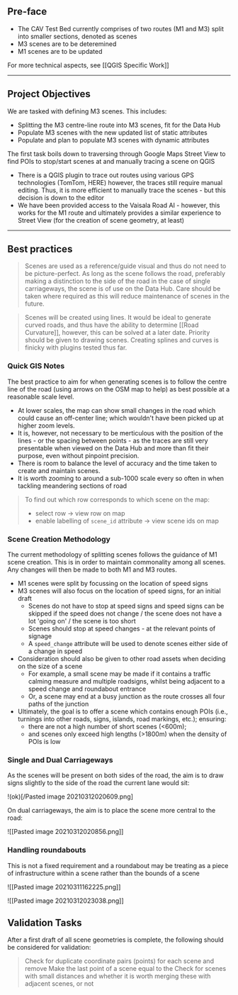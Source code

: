 ## Pre-face
- The CAV Test Bed currently comprises of two routes (M1 and M3) split into smaller sections, denoted as scenes
- M3 scenes are to be deteremined
- M1 scenes are to be updated

For more technical aspects, see [[QGIS Specific Work]]

---

## Project Objectives
We are tasked with defining M3 scenes. This includes:
- Splitting the M3 centre-line route into M3 scenes, fit for the Data Hub
- Populate M3 scenes with the new updated list of static attributes
- Populate and plan to populate M3 scenes with dynamic attributes

The first task boils down to traversing through Google Maps Street View to find POIs to stop/start scenes at and manually tracing a scene on QGIS
- There is a QGIS plugin to trace out routes using various GPS technologies (TomTom, HERE) however, the traces still require manual editing. Thus, it is more efficient to manually trace the scenes - but this decision is down to the editor
- We have been provided access to the Vaisala Road AI - however, this works for the M1 route and ultimately provides a similar experience to Street View (for the creation of scene geometry, at least)

---
## Best practices
> Scenes are used as a reference/guide visual and thus do not need to be picture-perfect. As long as the scene follows the road, preferably making a distinction to the side of the road in the case of single carriageways, the scene is of use on the Data Hub. Care should be taken where required as this will reduce maintenance of scenes in the future.

> Scenes will be created using lines. It would be ideal to generate curved roads, and thus have the ability to determine [[Road Curvature]], however, this can be solved at a later date. Priority should be given to drawing scenes. Creating splines and curves is finicky with plugins tested thus far.

### Quick GIS Notes
The best practice to aim for when generating scenes is to follow the centre line of the road (using arrows on the OSM map to help) as best possible at a reasonable scale level.
- At lower scales, the map can show small changes in the road which could cause an off-center line; which wouldn't have been picked up at higher zoom levels.
- It is, however, not necessary to be merticulous with the position of the lines - or the spacing between points - as the traces are still very presentable when viewed on the Data Hub and more than fit their purpose, even without pinpoint precision.
- There is room to balance the level of accuracy and the time taken to create and maintain scenes.
- It is worth zooming to around a sub-1000 scale every so often in when tackling meandering sections of road

>To find out which row corresponds to which scene on the map:
>- select row -> view row on map
>- enable labelling of `scene_id` attribute -> view scene ids on map

### Scene Creation Methodology

The current methodology of splitting scenes follows the guidance of M1 scene creation. This is in order to maintain commonality among all scenes. Any changes will then be made to both M1 and M3 routes.

- M1 scenes were split by focussing on the location of speed signs
- M3 scenes will also focus on the location of speed signs, for an initial draft
	- Scenes do not have to stop at speed signs and speed signs can be skipped if the speed does not change / the scene does not have a lot 'going on' / the scene is too short
	- Scenes should stop at speed changes - at the relevant points of signage
	- A `speed_change` attribute will be used to denote scenes either side of a change in speed
- Consideration should also be given to other road assets when deciding on the size of a scene
	- For example, a small scene may be made if it contains a traffic calming measure and multiple roadsigns, whilst being adjacent to a speed change and roundabout entrance
	- Or, a scene may end at a busy junction as the route crosses all four paths of the junction
- Ultimately, the goal is to offer a scene which contains enough POIs (i.e., turnings into other roads, signs, islands, road markings, etc.); ensuring:
	- there are not a high number of short scenes (<600m);
	- and scenes only exceed high lengths (>1800m) when the density of POIs is low


### Single and Dual Carriageways

As the scenes will be present on both sides of the road, the aim is to draw signs slightly to the side of the road the current lane would sit: 

!(ok)[/Pasted image 20210312020609.png]

On dual carriageways, the aim is to place the scene more central to the road:

![[Pasted image 20210312020856.png]]

### Handling roundabouts
This is not a fixed requirement and a roundabout may be treating as a piece of infrastructure within a scene rather than the bounds of a scene

![[Pasted image 20210311162225.png]]

![[Pasted image 20210312023038.png]]


## Validation Tasks

After a first draft of all scene geometries is complete, the following should be considered for validation:
> Check for duplicate coordinate pairs (points) for each scene and remove
> Make the last point of a scene equal to the
> Check for scenes with small distances and whether it is worth merging these with adjacent scenes, or not
